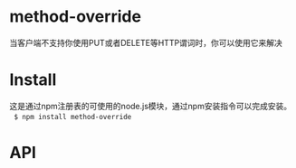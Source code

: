 # method-override
  当客户端不支持你使用PUT或者DELETE等HTTP谓词时，你可以使用它来解决 
# Install   
  这是通过npm注册表的可使用的node.js模块，通过npm安装指令可以完成安装。   
  ```$ npm install method-override ```  
 # API        
  
    
